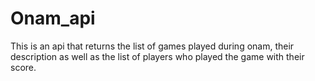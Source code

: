 # Onam_api

This is an api that returns the list of games played during onam, their description as well as the list of players who played the game with their score.
